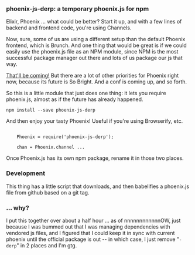 ### phoenix-js-derp: a temporary phoenix.js for npm

Elixir, Phoenix ... what could be better? Start it up, and with a
few lines of backend and frontend code, you're using Channels.

Now, sure, some of us are using a different setup than
the default Phoenix frontend, which is Brunch.
And one thing that would be great is if we could easily use the
phoenix.js file
as an NPM module, since NPM is the most successful package manager out there
and lots of us package our js that way.

[That'll be coming!](https://github.com/phoenixframework/phoenix/issues/827)
But there are a lot of other priorities for Phoenix right
now, because its future is So Bright. And a conf is coming up, and so forth.

So this is a little module that just does one thing: it lets you
require phoenix.js, almost as if the future has already happened.

`npm install --save phoenix-js-derp`

And then enjoy your tasty Phoenix! Useful if you're using Browserify, etc.

```

    Phoenix = require('phoenix-js-derp');

    chan = Phoenix.channel ...

```

Once Phoenix.js has its own npm package, rename it in those two places.

### Development

This thing has a little script that downloads, and then babelifies a
phoenix.js file from github based on a git tag.


### ... why?

I put this together over about a half hour ... as of nnnnnnnnnnnnOW,
just because I was bummed out that I was managing dependencies with
vendored js files, and I figured that I could keep it in sync with
current phoenix until the official package is out -- in which case, I
just remove "`-derp`" in 2 places and I'm gtg.
